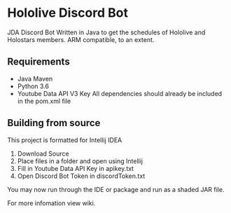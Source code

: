 # Hololive Discord Bot
JDA Discord Bot Written in Java to get the schedules of Hololive and Holostars members. ARM compatible, to an extent.

## Requirements 
- Java Maven
- Python 3.6
- Youtube Data API V3 Key
All dependencies should already be included in the pom.xml file 

## Building from source
This project is formatted for Intellij IDEA 
1. Download Source
2. Place files in a folder and open using Intellij
3. Fill in Youtube Data API Key in apikey.txt
4. Open Discord Bot Token in discordToken.txt

You may now run through the IDE or package and run as a shaded JAR file.

For more infomation view wiki.
